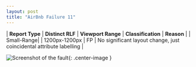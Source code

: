 ```yaml
---
layout: post
title: "AirBnb Failure 11"
---
```

| **Report Type** | **Distinct RLF** | **Viewport Range** | **Classification** | **Reason** |
| Small-Range|  | 1200px-1200px | FP | No significant layout change, just coincidental attribute labelling | 

![Screenshot of the fault](../../../assets/images/AirBnb/fault11/smallrangeWidth1200.png){: .center-image }